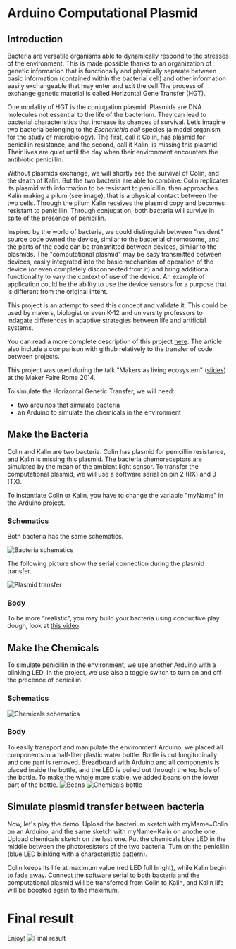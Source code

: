 Arduino Computational Plasmid
=============================

## Introduction
Bacteria are versatile organisms able to dynamically respond to the stresses of the environment. This is made possible thanks to an organization of genetic information that is functionally and physically separate between basic information (contained within the bacterial cell) and other information easily exchangeable that may enter and exit the cell.The process of exchange genetic material is called Horizontal Gene Transfer (HGT).

One modality of HGT is the conjugation plasmid. Plasmids are DNA molecules not essential to the life of the bacterium. They can lead to bacterial characteristics that increase its chances of survival. Let’s imagine two bacteria belonging to the _Escherichia coli_ species (a model organism for the study of microbiology). The first, call it Colin, has plasmid for penicillin resistance, and the second, call it Kalin, is missing this plasmid. Their lives are quiet until the day when their environment encounters the antibiotic penicillin.

Without plasmids exchange, we will shortly see the survival of Colin, and the death of Kalin. But the two bacteria are able to combine: Colin replicates its plasmid with information to be resistant to penicillin, then approaches Kalin making a pilum (see image), that is a physical contact between the two cells. Through the pilum Kalin receives the plasmid copy  and becomes resistant to penicillin. Through conjugation, both bacteria will survive in spite of the presence of penicillin.

Inspired by the world of bacteria, we could distinguish between “resident” source code owned the device, similar to the bacterial chromosome, and the parts of the code can be transmitted between devices, similar to the plasmids. The "computational plasmid" may be easy transmitted between devices, easily integrated into the basic mechanism of operation of the device (or even completely disconnected from it) and bring additional functionality to vary the context of use of the device. An example of application could be the ability to use the device sensors for a purpose that is different from the original intent.

This project is an attempt to seed this concept and validate it. This could be used by makers, biologist or even K-12 and university professors to indagate differences in adaptive strategies between life and artificial systems.

You can read a more complete description of this project [here](http://www.mksens.com/the-source-code-of-the-bacteria-and-its-organization-suggestions). The article also include a comparison with github relatively to the transfer of code between projects.

This project was used during the talk "Makers as living ecosystem" ([slides](http://www.slideshare.net/SnapbackLabs/makers-as-a-living-ecosystem-light-talk-of-claudiuo-capobianco-a)) at the Maker Faire Rome 2014.


To simulate the Horizontal Genetic Transfer, we will need:
- two arduinos that simulate bacteria
- an Arduino to simulate the chemicals in the environment


## Make the Bacteria
Colin and Kalin are two bacteria. Colin has plasmid for penicillin resistance, and Kalin is missing this plasmid.
The bacteria chemoreceptors are simulated by the mean of the ambient light sensor.
To transfer the computational plasmid, we will use a software serial on pin 2 (RX) and 3 (TX).

To instantiate Colin or Kalin, you have to change the variable "myName" in the Arduino project.

### Schematics
Both bacteria has the same schematics.

![Bacteria schematics](/bacterium_bb.png?raw=true "Bacteria schematics")

The following picture show the serial connection during the plasmid transfer.

![Plasmid transfer](/HGT_bb.png?raw=true "Plasmid transfer")


### Body
To be more "realistic", you may build your bacteria using conductive play dough, look at [this video](https://www.youtube.com/watch?v=j_bkzjvlKTs).


## Make the Chemicals
To simulate penicillin in the environment, we use another Arduino with a blinking LED. In the project, we use also a toggle switch to turn on and off the precence of penicillin.

### Schematics
![Chemicals schematics](/chemicals_bb.png?raw=true "Chemicals schematics")

### Body
To easily transport and manipulate the environment Arduino, we placed all components in a half-liter plastic water bottle. Bottle is cut longitudinally and one part is removed. Breadboard with Arduino and all components is placed inside the bottle, and the LED is pulled out through the top hole of the bottle. To make the whole more stable, we added beans on the lower part of the bottle.
![Beans](/beans.jpg?raw=true "Beans")
![Chemicals bottle](/chemicals_bottle.jpg?raw=true "Chemicals bottle")


## Simulate plasmid transfer between bacteria
Now, let's play the demo. Upload the bacterium sketch with myMame=Colin on an Arduino, and the same sketch with myName=Kalin on anothe one. Upload chemicals sketch on the last one. Put the chemicals blue LED in the middle between the photoresistors of the two bacteria. Turn on the penicillin (blue LED blinking with a characteristic pattern).

Colin keeps its life at maximum value (red LED full bright), while Kalin begin to fade away. Connect the software serial to both bacteria and the computational plasmid will be transferred from Colin to Kalin, and Kalin life will be boosted again to the maximum.




# Final result
Enjoy!
![Final result](/img1.png?raw=true "Final Result")
